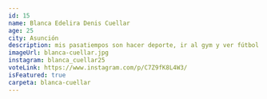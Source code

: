 ```yaml
---
id: 15
name: Blanca Edelira Denis Cuellar
age: 25
city: Asunción
description: mis pasatiempos son hacer deporte, ir al gym y ver fútbol
imageUrl: blanca-cuellar.jpg
instagram: blanca_cuellar25
voteLink: https://www.instagram.com/p/C7Z9fK8L4W3/
isFeatured: true
carpeta: blanca-cuellar
---
```

